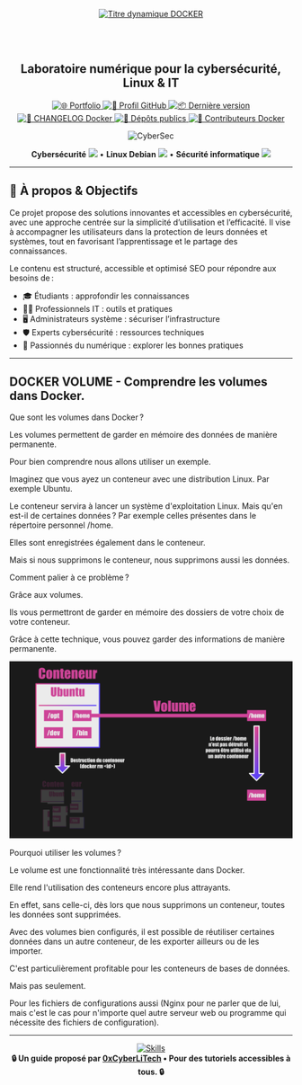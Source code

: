 <div align="center">

  <br></br>
  
  <a href="https://github.com/0xCyberLiTech">
    <img src="https://readme-typing-svg.herokuapp.com?font=JetBrains+Mono&size=50&duration=6000&pause=1000000000&color=FF0048&center=true&vCenter=true&width=1100&lines=%3EDOCKER_" alt="Titre dynamique DOCKER" />
  </a>
  
  <br></br>

  <h2>Laboratoire numérique pour la cybersécurité, Linux & IT</h2>

  <p align="center">
    <p align="center">
      <a href="https://0xcyberlitech.github.io/">
        <img src="https://img.shields.io/badge/Portfolio-0xCyberLiTech-181717?logo=github&style=flat-square" alt="🌐 Portfolio" />
      </a>
      <a href="https://github.com/0xCyberLiTech">
        <img src="https://img.shields.io/badge/Profil-GitHub-181717?logo=github&style=flat-square" alt="🔗 Profil GitHub" />
      </a>
      <a href="https://github.com/0xCyberLiTech/Docker/releases/latest">
        <img src="https://img.shields.io/github/v/release/0xCyberLiTech/Docker?label=version&style=flat-square&color=blue" alt="📦 Dernière version" />
      </a>
      <a href="https://github.com/0xCyberLiTech/Docker/blob/main/CHANGELOG.md">
        <img src="https://img.shields.io/badge/📄%20Changelog-Docker-blue?style=flat-square" alt="📄 CHANGELOG Docker" />
      </a>
      <a href="https://github.com/0xCyberLiTech?tab=repositories">
        <img src="https://img.shields.io/badge/Dépôts-publics-blue?style=flat-square" alt="📂 Dépôts publics" />
      </a>
      <a href="https://github.com/0xCyberLiTech/Docker/graphs/contributors">
        <img src="https://img.shields.io/badge/👥%20Contributeurs-cliquez%20ici-007ec6?style=flat-square" alt="👥 Contributeurs Docker" />
      </a>
    </p>
  </p>

</div>

<!--
Optimisation SEO : astuces, cybersécurité, Linux, sécurité informatique, tutoriels, guides, administration système, scripts Bash, Debian, docker, docker compose, docker grafana, docker zabbix, volume, port, réseau, container, portainer, isolation, log, ressources techniques, étudiants, professionnels, formation, réseau, IT, bonnes pratiques, passionnés.
-->

<div align="center">
  <img src="https://img.icons8.com/fluency/96/000000/cyber-security.png" alt="CyberSec" width="80"/>
</div>

<div align="center">
  <p>
    <strong>Cybersécurité</strong> <img src="https://img.icons8.com/color/24/000000/lock--v1.png"/> • <strong>Linux Debian</strong> <img src="https://img.icons8.com/color/24/000000/linux.png"/> • <strong>Sécurité informatique</strong> <img src="https://img.icons8.com/color/24/000000/shield-security.png"/>
  </p>
</div>

---

## 🚀 À propos & Objectifs

Ce projet propose des solutions innovantes et accessibles en cybersécurité, avec une approche centrée sur la simplicité d’utilisation et l’efficacité. Il vise à accompagner les utilisateurs dans la protection de leurs données et systèmes, tout en favorisant l’apprentissage et le partage des connaissances.

Le contenu est structuré, accessible et optimisé SEO pour répondre aux besoins de :
- 🎓 Étudiants : approfondir les connaissances
- 👨‍💻 Professionnels IT : outils et pratiques
- 🖥️ Administrateurs système : sécuriser l’infrastructure
- 🛡️ Experts cybersécurité : ressources techniques
- 🚀 Passionnés du numérique : explorer les bonnes pratiques

---

## DOCKER VOLUME - Comprendre les volumes dans Docker.

Que sont les volumes dans Docker ?

Les volumes permettent de garder en mémoire des données de manière permanente.

Pour bien comprendre nous allons utiliser un exemple.

Imaginez que vous ayez un conteneur avec une distribution Linux. Par exemple Ubuntu.

Le conteneur servira à lancer un système d'exploitation Linux. Mais qu'en est-il de certaines données ? Par exemple celles présentes dans le répertoire personnel /home.

Elles sont enregistrées également dans le conteneur.

Mais si nous supprimons le conteneur, nous supprimons aussi les données.

Comment palier à ce problème ?

Grâce aux volumes.

Ils vous permettront de garder en mémoire des dossiers de votre choix de votre conteneur.

Grâce à cette technique, vous pouvez garder des informations de manière permanente.

![volume-docker.png](./images/volume-docker.png)

Pourquoi utiliser les volumes ?

Le volume est une fonctionnalité très intéressante dans Docker.

Elle rend l'utilisation des conteneurs encore plus attrayants.

En effet, sans celle-ci, dès lors que nous supprimons un conteneur, toutes les données sont supprimées.

Avec des volumes bien configurés, il est possible de réutiliser certaines données dans un autre conteneur, de les exporter ailleurs ou de les importer.

C'est particulièrement profitable pour les conteneurs de bases de données.

Mais pas seulement.

Pour les fichiers de configurations aussi (Nginx pour ne parler que de lui, mais c'est le cas pour n'importe quel autre serveur web ou programme qui nécessite des fichiers de configuration).

---

<div align="center">
  <a href="https://github.com/0xCyberLiTech" target="_blank" rel="noopener">
    <img src="https://skillicons.dev/icons?i=linux,debian,bash,docker,nginx,git,vim,python,markdown" alt="Skills" width="440">
  </a>
</div>

<div align="center">
  <b>🔒 Un guide proposé par <a href="https://github.com/0xCyberLiTech">0xCyberLiTech</a> • Pour des tutoriels accessibles à tous. 🔒</b>
</div>
